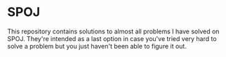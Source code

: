 # SPOJ
This repository contains solutions to almost all problems I have solved on SPOJ. They're intended as a last option in case you've tried very hard to solve a problem but you just haven't been able to figure it out.
